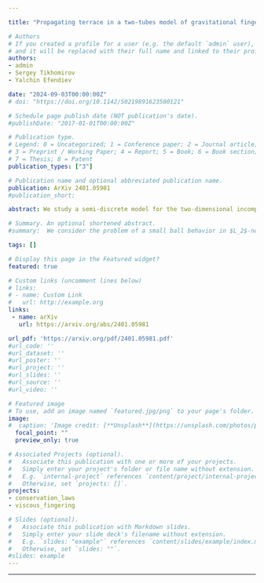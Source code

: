 ```yaml
---

title: "Propagating terrace in a two-tubes model of gravitational fingering"

# Authors
# If you created a profile for a user (e.g. the default `admin` user), write the username (folder name) here 
# and it will be replaced with their full name and linked to their profile.
authors:
- admin
- Sergey Tikhomirov
- Yalchin Efendiev

date: "2024-09-03T00:00:00Z"
# doi: "https://doi.org/10.1142/S0219891623500121"

# Schedule page publish date (NOT publication's date).
#publishDate: "2017-01-01T00:00:00Z"

# Publication type.
# Legend: 0 = Uncategorized; 1 = Conference paper; 2 = Journal article;
# 3 = Preprint / Working Paper; 4 = Report; 5 = Book; 6 = Book section;
# 7 = Thesis; 8 = Patent
publication_types: ["3"]

# Publication name and optional abbreviated publication name.
publication: ArXiv 2401.05981
#publication_short: 

abstract: We study a semi-discrete model for the two-dimensional incompressible porous medium (IPM) equation describing gravitational fingering phenomenon. The model consists of a system of advection-reaction-diffusion equations on concentration, velocity and pressure, describing motion of miscible liquids under the Darcy's law in two vertical tubes (real lines) and interflow between them. Our analysis reveals the structure of gravitational fingers in this simple setting - the mixing zone consists of space-time regions of constant intermediate concentrations and the profile of propagation is characterized by two consecutive traveling waves which we call a terrace. We prove the existence of such a propagating terrace for the parameters corresponding to small distances between the tubes. This solution shows the possible mechanism of slowing down the fingers' growth due to convection in the transversal direction. The main tool in the proof is a reduction to pressure-free transverse flow equilibrium (TFE) model using geometrical singular perturbation theory and the persistence of stable and unstable manifolds under small perturbations.

# Summary. An optional shortened abstract.
#summary:  We consider the problem of a small ball behavior in $L_2$-norm for some Gaussian processes of statistical interest.

tags: []

# Display this page in the Featured widget?
featured: true

# Custom links (uncomment lines below)
# links:
# - name: Custom Link
#   url: http://example.org
links:
 - name: arXiv
   url: https://arxiv.org/abs/2401.05981

url_pdf: 'https://arxiv.org/pdf/2401.05981.pdf'
#url_code: ''
#url_dataset: ''
#url_poster: ''
#url_project: ''
#url_slides: ''
#url_source: ''
#url_video: ''

# Featured image
# To use, add an image named `featured.jpg/png` to your page's folder. 
image:
#  caption: 'Image credit: [**Unsplash**](https://unsplash.com/photos/pLCdAaMFLTE)'
  focal_point: ""
  preview_only: true

# Associated Projects (optional).
#   Associate this publication with one or more of your projects.
#   Simply enter your project's folder or file name without extension.
#   E.g. `internal-project` references `content/project/internal-project/index.md`.
#   Otherwise, set `projects: []`.
projects:
- conservation_laws
- viscous_fingering

# Slides (optional).
#   Associate this publication with Markdown slides.
#   Simply enter your slide deck's filename without extension.
#   E.g. `slides: "example"` references `content/slides/example/index.md`.
#   Otherwise, set `slides: ""`.
#slides: example
---
```


---
